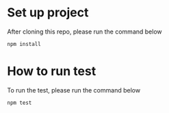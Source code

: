 # Set up project
After cloning this repo, please run the command below
```
npm install
```

# How to run test
To run the test, please run the command below
```
npm test
```

